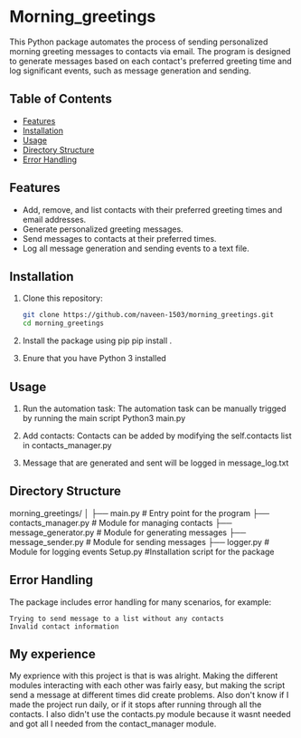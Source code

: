 # Morning_greetings

This Python package automates the process of sending personalized morning greeting messages to contacts via email. The program is designed to generate messages based on each contact's preferred greeting time and log significant events, such as message generation and sending.

## Table of Contents
- [Features](#features)
- [Installation](#installation)
- [Usage](#usage)
- [Directory Structure](#directory-structure)
- [Error Handling](#error-handling)

## Features
- Add, remove, and list contacts with their preferred greeting times and email addresses.
- Generate personalized greeting messages.
- Send messages to contacts at their preferred times.
- Log all message generation and sending events to a text file.

## Installation

1. Clone this repository:

   ```bash
   git clone https://github.com/naveen-1503/morning_greetings.git
   cd morning_greetings

2. Install the package using pip
    pip install .

3. Enure that you have Python 3 installed

## Usage
1. Run the automation task: The automation task can be manually trigged by running the main script
    Python3 main.py
2. Add contacts: Contacts can be added by modifying the self.contacts list in contacts_manager.py

3. Message that are generated and sent will be logged in message_log.txt

## Directory Structure 

morning_greetings/
│
├── main.py                  # Entry point for the program
├── contacts_manager.py      # Module for managing contacts
├── message_generator.py      # Module for generating messages
├── message_sender.py         # Module for sending messages
├── logger.py                 # Module for logging events
Setup.py                      #Installation script for the package

## Error Handling
The package includes error handling for many scenarios, for example:
    
    Trying to send message to a list without any contacts
    Invalid contact information

## My experience
My exprience with this project is that is was alright. Making the different modules interacting with each other was fairly easy, but making the script send a message at different times did create problems. Also don't know if I made the project run daily, or if it stops after running through all the contacts. I also didn't use the contacts.py module because it wasnt needed and got all I needed from the contact_manager module. 
